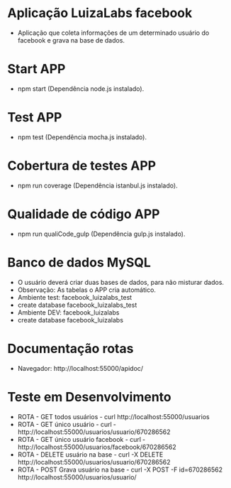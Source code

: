 # Aplicação LuizaLabs facebook
- Aplicação que coleta informações de um determinado usuário do facebook e grava na base de dados.
# Start APP
- npm start (Dependência node.js instalado).
# Test APP
- npm test (Dependência mocha.js instalado).
# Cobertura de testes APP
- npm run coverage (Dependência istanbul.js instalado).
# Qualidade de código APP
- npm run qualiCode_gulp (Dependência gulp.js instalado).
# Banco de dados MySQL
- O usuário deverá criar duas bases de dados, para não misturar dados.
- Observação: As tabelas o APP cria automático.
- Ambiente test: facebook_luizalabs_test
- create database facebook_luizalabs_test
- Ambiente DEV: facebook_luizalabs
- create database facebook_luizalabs
# Documentação rotas
- Navegador: http://localhost:55000/apidoc/
# Teste em Desenvolvimento
- ROTA - GET todos usuários - curl http://localhost:55000/usuarios
- ROTA - GET único usuário - curl ­http://localhost:55000/usuarios/usuario/670286562
- ROTA - GET único usuário facebook - curl ­http://localhost:55000/usuarios/facebook/670286562
- ROTA - DELETE usuário na base - curl ­-X DELETE http://localhost:55000/usuarios/usuario/670286562
- ROTA - POST Grava usuário na base - curl -­X POST -­F id=670286562 http://localhost:55000/usuarios/usuario/
